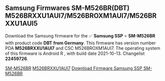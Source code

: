 <h2>Samsung Firmwares SM-M526BR(DBT) M526BRXXU1AUI7/M526BROXM1AUI7/M526BRXXU1AUI5</h2>
Download the Samsung firmware for the ✅ <strong>Samsung SSP </strong> ⭐ <strong>SM-M526BR</strong> with product code <strong>DBT</strong> <strong> from Germany</strong>. This firmware has version number PDA <strong>M526BRXXU1AUI7</strong> and CSC M526BROXM1AUI7. The operating system of this firmware is Android R , with build date 2021-10-13. Changelist <strong>22459726</strong>.


[SM-M526BR](https://samfirm.shop/samsung/model/SM-M526BR)
[M526BRXXU1AUI7](https://samfirm.shop/samsung/pda/M526BRXXU1AUI7)
[Download Firmware Samsung SSP SM-M526BR](https://samfirm.shop/samsung/firmware/475456)
